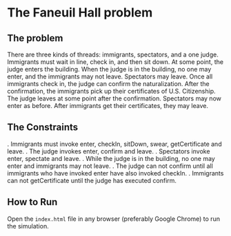 # The Faneuil Hall problem

## The problem

There are three kinds of threads: immigrants, spectators, and a one judge. Immigrants must wait in line, check in, and then sit down. At some point, the judge enters the building. When the judge is in the building, no one may enter, and the immigrants may not leave. Spectators may leave. Once all immigrants check in, the judge can confirm the naturalization. After the confirmation, the immigrants pick up their certificates of U.S. Citizenship. The judge leaves at some point after the confirmation. Spectators may now enter as before. After immigrants get their certificates, they may leave.

## The Constraints

. Immigrants must invoke enter, checkIn, sitDown, swear, getCertificate and leave.
. The judge invokes enter, confirm and leave.
. Spectators invoke enter, spectate and leave.
. While the judge is in the building, no one may enter and immigrants may not leave.
. The judge can not confirm until all immigrants who have invoked enter have also invoked checkIn.
. Immigrants can not getCertificate until the judge has executed confirm.

## How to Run

Open the ```index.html``` file in any browser (preferably Google Chrome) to run the simulation.